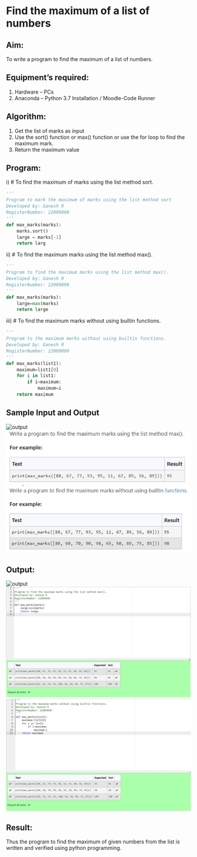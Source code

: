 # Find the maximum of a list of numbers
## Aim:
To write a program to find the maximum of a list of numbers.
## Equipment’s required:
1.	Hardware – PCs
2.	Anaconda – Python 3.7 Installation / Moodle-Code Runner
## Algorithm:
1.	Get the list of marks as input
2.	Use the sort() function or max() function or use the for loop to find the maximum mark.
3.	Return the maximum value
## Program:

i)	# To find the maximum of marks using the list method sort.
```python 
''' 
Program to mark the maximum of marks using the list method sort
Developed by: Ganesh R
RegisterNumber: 22009090
'''
def max_marks(marks):
    marks.sort()
    large = marks[-1]
    return larg
```

ii)	# To find the maximum marks using the list method max().
```Python
''' 
Program to find the maximum marks using the list method max().
Developed by: Ganesh R
RegisterNumber: 22009090
'''
def max_marks(marks):
    large=max(marks)
    return large
```

iii) # To find the maximum marks without using builtin functions.
```Python
''' 
Program to the maximum marks without using builtin functions.
Developed by: Ganesh R
RegisterNumber: 22009090
'''
def max_marks(list1):
    maximum=list1[0]
    for i in list1:
        if i>maximum:
            maximum=i
    return maximum


```
## Sample Input and Output
![output](./img/max_marks1.jpg) 
![output](./Web%20capture_19-1-2023_13910_lms.ai.saveetha.ac.in.jpeg)
![output](./Web%20capture_19-1-2023_13926_lms.ai.saveetha.ac.in.jpeg)

## Output:
![output](./Web%20capture_19-1-2023_13431_lms.ai.saveetha.ac.in.jpeg)
![output](./Web%20capture_19-1-2023_132838_lms.ai.saveetha.ac.in.jpeg)
![output](./Web%20capture_19-1-2023_132858_lms.ai.saveetha.ac.in.jpeg)
## Result:
Thus the program to find the maximum of given numbers from the list is written and verified using python programming.